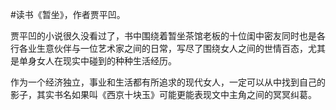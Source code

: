 \#读书《暂坐》，作者贾平凹。

贾平凹的小说很久没看过了，书中围绕着暂坐茶馆老板的十位闺中密友同时也是各行各业生意伙伴与一位艺术家之间的日常，写尽了围绕女人之间的世情百态，尤其是单身女人在现实中碰到的种种生活经历。

作为一个经济独立，事业和生活都有所追求的现代女人，一定可以从中找到自己的影子，其实书名如果叫《西京十块玉》可能更能表现文中主角之间的冥冥纠葛。